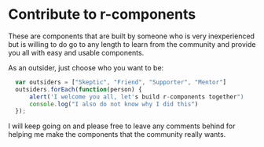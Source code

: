 # Contribute to r-components

These are components that are built by someone who is very inexperienced but is willing to do go to any length to learn from the
community and provide you all with easy and usable components.

As an outsider, just choose who you want to be:

```javascript
  var outsiders = ["Skeptic", "Friend", "Supporter", "Mentor"]
  outsiders.forEach(function(person) {
      alert('I welcome you all, let's build r-components together")
      console.log("I also do not know why I did this")
  });
```

I will keep going on and please free to leave any comments behind for helping me make the components that the community really wants.
